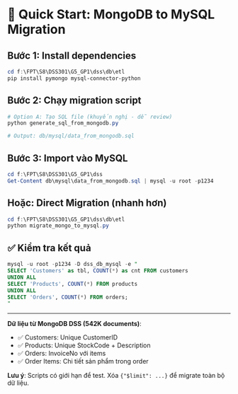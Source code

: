# 🚀 Quick Start: MongoDB to MySQL Migration

## Bước 1: Install dependencies
```powershell
cd f:\FPT\S8\DSS301\G5_GP1\dss\db\etl
pip install pymongo mysql-connector-python
```

## Bước 2: Chạy migration script
```powershell
# Option A: Tạo SQL file (khuyến nghị - dễ review)
python generate_sql_from_mongodb.py

# Output: db/mysql/data_from_mongodb.sql
```

## Bước 3: Import vào MySQL
```powershell
cd f:\FPT\S8\DSS301\G5_GP1\dss
Get-Content db\mysql\data_from_mongodb.sql | mysql -u root -p1234
```

## Hoặc: Direct Migration (nhanh hơn)
```powershell
cd f:\FPT\S8\DSS301\G5_GP1\dss\db\etl
python migrate_mongo_to_mysql.py
```

## ✅ Kiểm tra kết quả
```sql
mysql -u root -p1234 -D dss_db_mysql -e "
SELECT 'Customers' as tbl, COUNT(*) as cnt FROM customers
UNION ALL
SELECT 'Products', COUNT(*) FROM products
UNION ALL
SELECT 'Orders', COUNT(*) FROM orders;
"
```

---

**Dữ liệu từ MongoDB DSS (542K documents)**:
- ✅ Customers: Unique CustomerID
- ✅ Products: Unique StockCode + Description
- ✅ Orders: InvoiceNo với items
- ✅ Order Items: Chi tiết sản phẩm trong order

**Lưu ý**: Scripts có giới hạn để test. Xóa `{"$limit": ...}` để migrate toàn bộ dữ liệu.
